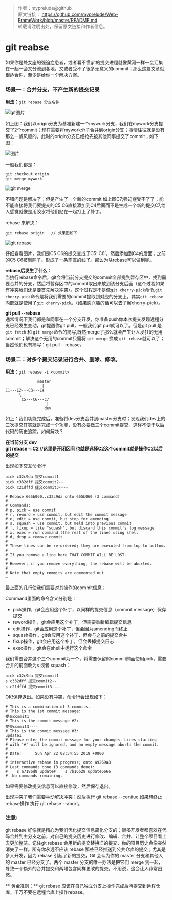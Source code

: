 >作者：myprelude@github  
原文链接： https://github.com/myprelude/Web-FrameWork/blob/master/README.md  
转载请注明出处，保留原文链接和作者信息。
# git reabse
如果你是处女座的强迫症患者，或者看不惯git的提交进程就像黄河一样一会汇集在一起一会又分流到各地，又或者受不了很多无意义的commit；那么这篇文章就很适合你，至少是给你一个解决方案。

### 场景一：合并分支，不产生新的提交记录

**用法：**`git rebase 分支名称`

![git图片](https://img-my.csdn.net/uploads/201206/14/1339682677_4329.jpg)

如上图：我们以origin分支为基准新建一个mywork分支，我们在mywork分支提交了2个commit；现在需要将mywork分子合并到origin分支；事情往往就是没有那么一帆风顺的，此时的origin分支已经抢先被其他同事提交了commit；如下图：

![图片](https://img-my.csdn.net/uploads/201206/14/1339682809_4752.jpg)

一般我们都是：
```
git checkout origin
git merge mywork
```
![git merge](https://img-my.csdn.net/uploads/201206/14/1339682845_9921.jpg)

不错问题是解决了；但是产生了一个新的commit 如上图C7;强迫症受不了了；能不能直接将我们要提交的C5 C6直接添加到C4后面而不是生成一个新的提交C7,给人感觉就像是用胶水将他们贴在一起打上了补丁。

rebase 来解决：
```
git rebase origin   // 效果图如下
```

![git rebase](https://img-my.csdn.net/uploads/201206/14/1339682976_4523.jpg)

仔细查看图片，我们是C5 C6的提交变成了C5‘ C6’，然后添加到C4的后面；之前的C5 C6被删除了。形成了一条笔直的线了。那么为啥rebase可以做到呢。

**rebase后发生了什么：**  
当执行rebase命令后，git会将当前分支提交的commit全部提到暂存区中，找到需要合并的分支，然后将暂存区中的commit取出来放到该分支后面（这个过程如果有冲突我们还是要首先解决冲突）。这个过程是不是像`git cherry-pick`命令,`git cherry-pick`命令是将我们需要的commit提取到对应的分支上。其实`git rebase`内部就是使用了`git cherry-pick`。（如果感兴趣的话可以去了解cherry-pick）。

**git pull --rebase**  
通常情况下我们都是和同事在一个分支开发，你准备push你本次提交发现远程分支已经发生变动，git提醒你git pull，一般我们git pull就可以了。但是git pull 是`git fetch` 和 `git merge`命令的简写,既然merge了那么就会产生让人发狂的无用commit；解决这个无用的commit只需将 `git merge` 换成 `git rebase`就可以了； 当然他们也有简写：git pull --rebase。

### 场景二：对多个提交记录进行合并、删除、修改。

**用法：**`git rebase -i <commit>`

```
              master
                |
C1---C2---C3---C4
      \
       C5---C6---C7
                  |
                 dev
```
如上：我们功能完成后，准备将dev分支合并到master分支时；发现我们dev上的三次提交其实就是完成一个功能，没有必要做三个commit提交，这样不便于以后代码的历史追踪。如何解决？

**在当前分支 dev  
git rebase -i C2     //这里是开闭区间 也就是选择C2这个commit就是操作C2以后的提交**

出现如下交互命令行
```
pick c32c9da 提交commit1
pick c332dff 提交commit2--
pick c21dffd 提交commit3----

# Rebase 665b060..c32c9da onto 665b060 (3 command)
#
# Commands:
# p, pick = use commit
# r, reword = use commit, but edit the commit message
# e, edit = use commit, but stop for amending
# s, squash = use commit, but meld into previous commit
# f, fixup = like "squash", but discard this commit's log message
# x, exec = run command (the rest of the line) using shell
# d, drop = remove commit
#
# These lines can be re-ordered; they are executed from top to bottom.
#
# If you remove a line here THAT COMMIT WILL BE LOST.
#
# However, if you remove everything, the rebase will be aborted.
#
# Note that empty commits are commented out
~
```
最上面的几行使我们需要对其操作的commit信息；

Command里面的命令含义分别是：
* pick操作，git会应用这个补丁，以同样的提交信息（commit message）保存提交
* reword操作，git会应用这个补丁，但需要重新编辑提交信息
* edit操作，git会应用这个补丁，但会因为amending而终止
* squash操作，git会应用这个补丁，但会与之前的提交合并
* fixup操作，git会应用这个补丁，但会丢掉提交日志
* exec操作，git会在shell中运行这个命令

我们需要合并这个三个commit为一个，将需要保留的commit前面使用pick，需要合并的前面改为s 或者 squash：
```
pick c32c9da 提交commit1
s c332dff 提交commit2--
s c21dffd 提交commit3----
```
OK!保存退出。如果没有冲突，命令行会出现如下：
```
# This is a combination of 3 commits.
# This is the 1st commit message:
提交commit1 
# This is the commit message #2: 
提交commit3---- 
# This is the commit message #3: 
update1 
# Please enter the commit message for your changes. Lines starting
# with '#' will be ignored, and an empty message aborts the commit.
#
# Date:      Sun Apr 22 08:54:55 2018 +0800
#
# interactive rebase in progress; onto a9269a3
# Last commands done (3 commands done):
#    s a7186d8 update#    s 7b16b28 update6666
#  No commands remaining.
```
如果需要修改提交信息可以直接修改，然后保存退出。

出现冲突了我们需要手动解决冲突；然后执行 git rebase --contiue,如果想终止rebase操作 执行 git rebase --abort。

### 注意:
git rebase 好像就是精心为我们优化提交信息简化分支的；很多开发者都喜欢在代码合并到主分支之前，对自己的提交历史进行修改、编辑、合并、让整个项目看上去更加整洁。记住git rebase 会用新的提交替换旧的提交，你的项目历史会像突然消失了一样。所有你永远不应该 rebase 那些已经推送到公共仓库的提交；尤其是多人开发，因为 rebase 引起了新的提交，Git 会认为你的 master 分支和其他人的 master 已经分叉了。两个 master 分支的唯一办法是把它们 merge 到一起，导致一个额外的合并提交和两堆包含同样更改的提交。不用说，这会让人非常困惑。

** 黄金准则：** git rebase 应该在自己独立分支上操作完成后再提交到远程仓库，千万不要在远程仓库上操作rebase。